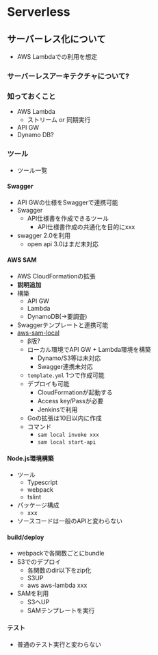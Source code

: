 # Serverless

## サーバーレス化について
- AWS Lambdaでの利用を想定

### サーバーレスアーキテクチャについて?

### 知っておくこと
- AWS Lambda
  - ストリーム or 同期実行
- API GW
- Dynamo DB?

### ツール
- ツール一覧

#### Swagger
- API GWの仕様をSwaggerで連携可能
- Swagger
  - API仕様書を作成できるツール
    - API仕様書作成の共通化を目的にxxx
- swagger 2.0を利用
  - open api 3.0はまだ未対応

#### AWS SAM
- AWS CloudFormationの拡張
- **説明追加**
- 構築
  - API GW
  - Lambda
  - DynamoDB(→要調査)
- Swaggerテンプレートと連携可能
- [aws-sam-local](https://github.com/awslabs/aws-sam-local)
  - β版?
  - ローカル環境でAPI GW + Lambda環境を構築
    - Dynamo/S3等は未対応
    - Swagger連携未対応
  - `template.yml` 1つで作成可能
  - デプロイも可能
    - CloudFormationが起動する
    - Access key/Passが必要
    - Jenkinsで利用
  - Goの拡張は10日以内に作成
  - コマンド
    - `sam local invoke xxx`
    - `sam local start-api`

#### Node.js環境構築
- ツール
  - Typescript
  - webpack
  - tslint
- パッケージ構成
  - xxx
- ソースコードは一般のAPIと変わらない

#### build/deploy
- webpackで各関数ごとにbundle
- S3でのデプロイ
  - 各関数のdir以下をzip化
  - S3UP
  - aws aws-lambda xxx
- SAMを利用
  - S3へUP
  - SAMテンプレートを実行

#### テスト
- 普通のテスト実行と変わらない